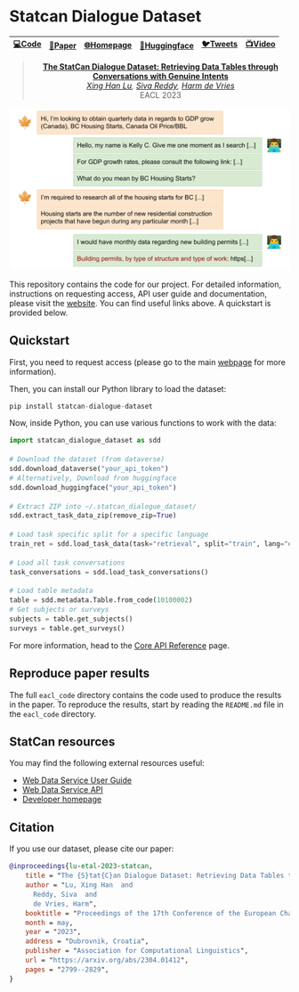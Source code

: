 # Statcan Dialogue Dataset

<div align="center">

[**💻Code**](https://github.com/mcGill-NLP/statcan-dialogue-dataset) | [**📄Paper**](https://arxiv.org/abs/2304.01412) | [**🌐Homepage**](https://mcgill-nlp.github.io/statcan-dialogue-dataset) | [**🤗Huggingface**](https://huggingface.co/datasets/McGill-NLP/statcan-dialogue-dataset) | [**🐦Tweets**](https://twitter.com/xhluca/status/1648728708142727180) | [**📺Video**](https://aclanthology.org/2023.eacl-main.206.mp4) |
| :--: | :--: | :--: | :--: | :--: | :--: |

> **[The StatCan Dialogue Dataset: Retrieving Data Tables through Conversations with Genuine Intents](https://arxiv.org/abs/2304.01412)**\
> *[Xing Han Lu](https://xinghanlu.com), [Siva Reddy](https://sivareddy.in), [Harm de Vries](https://www.harmdevries.com/)*\
> EACL 2023

![Banner Image showing a sample conversation between a user and an agent](/images/banner.svg)


</div>

This repository contains the code for our project. For detailed information, instructions on requesting access, API user guide and documentation, please visit the [website](https://mcgill-nlp.github.io/statcan-dialogue-dataset). You can find useful links above. A quickstart is provided below.

## Quickstart

First, you need to request access (please go to the main [webpage](https://mcgill-nlp.github.io/statcan-dialogue-dataset) for more information). 

Then, you can install our Python library to load the dataset:

```python
pip install statcan-dialogue-dataset
```

Now, inside Python, you can use various functions to work with the data:

```python
import statcan_dialogue_dataset as sdd

# Download the dataset (from dataverse)
sdd.download_dataverse("your_api_token")
# Alternatively, Download from huggingface
sdd.download_huggingface("your_api_token")

# Extract ZIP into ~/.statcan_dialogue_dataset/
sdd.extract_task_data_zip(remove_zip=True)

# Load task specific split for a specific language
train_ret = sdd.load_task_data(task="retrieval", split="train", lang="en")

# Load all task conversations
task_conversations = sdd.load_task_conversations()

# Load table metadata
table = sdd.metadata.Table.from_code(10100002)
# Get subjects or surveys
subjects = table.get_subjects()
surveys = table.get_surveys()
```

For more information, head to the [Core API Reference](https://mcgill-nlp.github.io/statcan-dialogue-dataset/docs/core/) page.


## Reproduce paper results

The full `eacl_code` directory contains the code used to produce the results in the paper. To reproduce the results, start by reading the `README.md` file in the `eacl_code` directory.

## StatCan resources

You may find the following external resources useful:
* [Web Data Service User Guide](https://www.statcan.gc.ca/eng/developers/wds/user-guide)
* [Web Data Service API](https://www.statcan.gc.ca/eng/developers/wds)
* [Developer homepage](https://www.statcan.gc.ca/eng/developers)

## Citation

If you use our dataset, please cite our paper:

```bibtex
@inproceedings{lu-etal-2023-statcan,
    title = "The {S}tat{C}an Dialogue Dataset: Retrieving Data Tables through Conversations with Genuine Intents",
    author = "Lu, Xing Han  and
      Reddy, Siva  and
      de Vries, Harm",
    booktitle = "Proceedings of the 17th Conference of the European Chapter of the Association for Computational Linguistics",
    month = may,
    year = "2023",
    address = "Dubrovnik, Croatia",
    publisher = "Association for Computational Linguistics",
    url = "https://arxiv.org/abs/2304.01412",
    pages = "2799--2829",
}
```